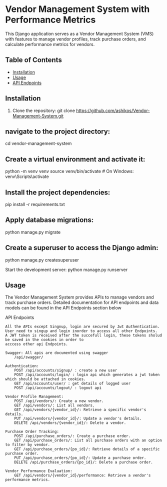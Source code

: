 # Vendor Management System with Performance Metrics

This Django application serves as a Vendor Management System (VMS) with features to manage vendor profiles, track purchase orders, and calculate performance metrics for vendors.

## Table of Contents

- [Installation](#installation)
- [Usage](#usage)
- [API Endpoints](#api-endpoints)

## Installation

1. Clone the repository:
   git clone https://github.com/ashikos/Vendor-Management-System.git

## navigate to the project directory:
cd vendor-management-system


## Create a virtual environment and activate it:
python -m venv venv
source venv/bin/activate  # On Windows: venv\Scripts\activate


## Install the project dependencies:
pip install -r requirements.txt


## Apply database migrations:
python manage.py migrate


## Create a superuser to access the Django admin:
python manage.py createsuperuser


Start the development server:
python manage.py runserver



## Usage
The Vendor Management System provides APIs to manage vendors and track purchase orders. Detailed documentation for API endpoints and data models can be found in the API Endpoints section below


API Endpoints

    All the APIs except Singnup, login are secured by Jwt Authentication.
    User need to singup and login inorder to access all other Endpoints.
    A JWT token is received after the succefull login, these tokens sholud be saved in the cookies in order to 
    acccess other api Endpoints.
   
    Swagger: All apis are documented using swagger
        /api/swagger/ 
    
    Authentication:
        POST /api/accounts/signup/ : create a new user
        POST /api/accounts/login/ : login api which generates a jwt token which should be attached in cookies.
        GET /api/accounts/user/ : get details of logged user
        POST /api/accounts/logout/ : logout api 

    Vendor Profile Management:
        POST /api/vendors/: Create a new vendor.
        GET /api/vendors/: List all vendors.
        GET /api/vendors/{vendor_id}/: Retrieve a specific vendor's details.
        PUT /api/vendors/{vendor_id}/: Update a vendor's details.
        DELETE /api/vendors/{vendor_id}/: Delete a vendor.

    Purchase Order Tracking:
        POST /api/purchase_orders/: Create a purchase order.
        GET /api/purchase_orders/: List all purchase orders with an option to filter by vendor.
        GET /api/purchase_orders/{po_id}/: Retrieve details of a specific purchase order.
        PUT /api/purchase_orders/{po_id}/: Update a purchase order.
        DELETE /api/purchase_orders/{po_id}/: Delete a purchase order.

    Vendor Performance Evaluation:
        GET /api/vendors/{vendor_id}/performance: Retrieve a vendor's performance metrics.





